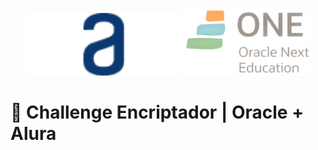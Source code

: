 <div align="center">
  <img src="https://github.com/OscarSalcido/AluraChallenge-Sprint01/blob/main/assets/Logo.png" width="250"/>
  <img src="https://github.com/OscarSalcido/AluraChallenge-Sprint01/blob/main/assets/Logo2.png" width="200"/>
</div>


# 🚀 Challenge Encriptador | Oracle + Alura
